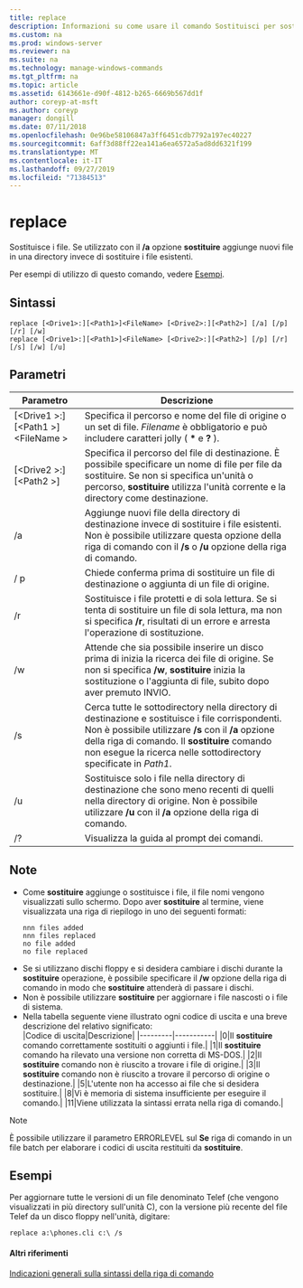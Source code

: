 ```yaml
---
title: replace
description: Informazioni su come usare il comando Sostituisci per sostituire i file.
ms.custom: na
ms.prod: windows-server
ms.reviewer: na
ms.suite: na
ms.technology: manage-windows-commands
ms.tgt_pltfrm: na
ms.topic: article
ms.assetid: 6143661e-d90f-4812-b265-6669b567dd1f
author: coreyp-at-msft
ms.author: coreyp
manager: dongill
ms.date: 07/11/2018
ms.openlocfilehash: 0e96be58106847a3ff6451cdb7792a197ec40227
ms.sourcegitcommit: 6aff3d88ff22ea141a6ea6572a5ad8dd6321f199
ms.translationtype: MT
ms.contentlocale: it-IT
ms.lasthandoff: 09/27/2019
ms.locfileid: "71384513"
---
```

# <a name="replace"></a>replace



Sostituisce i file. Se utilizzato con il **/a** opzione **sostituire** aggiunge nuovi file in una directory invece di sostituire i file esistenti.

Per esempi di utilizzo di questo comando, vedere [Esempi](#BKMK_examples).

## <a name="syntax"></a>Sintassi

```
replace [<Drive1>:][<Path1>]<FileName> [<Drive2>:][<Path2>] [/a] [/p] [/r] [/w] 
replace [<Drive1>:][<Path1>]<FileName> [<Drive2>:][<Path2>] [/p] [/r] [/s] [/w] [/u] 
```

## <a name="parameters"></a>Parametri

|Parametro|Descrizione|
|---------|-----------|
|[\<Drive1 >:] [\<Path1 >] \<FileName >|Specifica il percorso e nome del file di origine o un set di file. *Filename* è obbligatorio e può includere caratteri jolly ( **&#42;** e **?** ).|
|[\<Drive2 >:] [\<Path2 >]|Specifica il percorso del file di destinazione. È possibile specificare un nome di file per file da sostituire. Se non si specifica un'unità o percorso, **sostituire** utilizza l'unità corrente e la directory come destinazione.|
|/a|Aggiunge nuovi file della directory di destinazione invece di sostituire i file esistenti. Non è possibile utilizzare questa opzione della riga di comando con il **/s** o **/u** opzione della riga di comando.|
|/ p|Chiede conferma prima di sostituire un file di destinazione o aggiunta di un file di origine.|
|/r|Sostituisce i file protetti e di sola lettura. Se si tenta di sostituire un file di sola lettura, ma non si specifica **/r**, risultati di un errore e arresta l'operazione di sostituzione.|
|/w|Attende che sia possibile inserire un disco prima di inizia la ricerca dei file di origine. Se non si specifica **/w**, **sostituire** inizia la sostituzione o l'aggiunta di file, subito dopo aver premuto INVIO.|
|/s|Cerca tutte le sottodirectory nella directory di destinazione e sostituisce i file corrispondenti. Non è possibile utilizzare **/s** con il **/a** opzione della riga di comando. Il **sostituire** comando non esegue la ricerca nelle sottodirectory specificate in *Path1*.|
|/u|Sostituisce solo i file nella directory di destinazione che sono meno recenti di quelli nella directory di origine. Non è possibile utilizzare **/u** con il **/a** opzione della riga di comando.|
|/?|Visualizza la guida al prompt dei comandi.|

## <a name="remarks"></a>Note

- Come **sostituire** aggiunge o sostituisce i file, il file nomi vengono visualizzati sullo schermo. Dopo aver **sostituire** al termine, viene visualizzata una riga di riepilogo in uno dei seguenti formati:  
  ```
  nnn files added
  nnn files replaced
  no file added
  no file replaced
  ```  
- Se si utilizzano dischi floppy e si desidera cambiare i dischi durante la **sostituire** operazione, è possibile specificare il **/w** opzione della riga di comando in modo che **sostituire** attenderà di passare i dischi.
- Non è possibile utilizzare **sostituire** per aggiornare i file nascosti o i file di sistema.
- Nella tabella seguente viene illustrato ogni codice di uscita e una breve descrizione del relativo significato:  
  |Codice di uscita|Descrizione|
  |---------|-----------|
  |0|Il **sostituire** comando correttamente sostituiti o aggiunti i file.|
  |1|Il **sostituire** comando ha rilevato una versione non corretta di MS-DOS.|
  |2|Il **sostituire** comando non è riuscito a trovare i file di origine.|
  |3|Il **sostituire** comando non è riuscito a trovare il percorso di origine o destinazione.|
  |5|L'utente non ha accesso ai file che si desidera sostituire.|
  |8|Vi è memoria di sistema insufficiente per eseguire il comando.|
  |11|Viene utilizzata la sintassi errata nella riga di comando.|

> [!NOTE]
> È possibile utilizzare il parametro ERRORLEVEL sul **Se** riga di comando in un file batch per elaborare i codici di uscita restituiti da **sostituire**.

## <a name="BKMK_examples"></a>Esempi

Per aggiornare tutte le versioni di un file denominato Telef (che vengono visualizzati in più directory sull'unità C), con la versione più recente del file Telef da un disco floppy nell'unità, digitare:

`replace a:\phones.cli c:\ /s`

#### <a name="additional-references"></a>Altri riferimenti

[Indicazioni generali sulla sintassi della riga di comando](command-line-syntax-key.md)